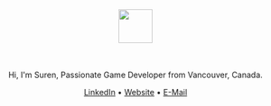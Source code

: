 <div align="center">
  <br>
  <br>
  <br>
  <br>
  <br>
  <a href="https://surendev.carrd.co/">
    <img width="60" height="60" src="https://media0.giphy.com/media/v1.Y2lkPTc5MGI3NjExNGcyNTBmamVwN250a3pxMnl3d294dTNheG05a3dvNTk4NXRkaGt6cCZlcD12MV9pbnRlcm5hbF9naWZfYnlfaWQmY3Q9Zw/JqmupuTVZYaQX5s094/giphy.gif" />
  </a>
  <br>
  <br>
  <br>
  
  Hi, I'm Suren, Passionate Game Developer from Vancouver, Canada.
  <p>
    <a href="https://www.linkedin.com/in/surenhajizadeh/">LinkedIn</a> • 
    <a href="https://surendev.carrd.co/">Website</a> • 
    <a href="mailto:surenhajizadeh@gmail.com">E-Mail</a> 
  </p>
  <br>
  <br>
  
  
